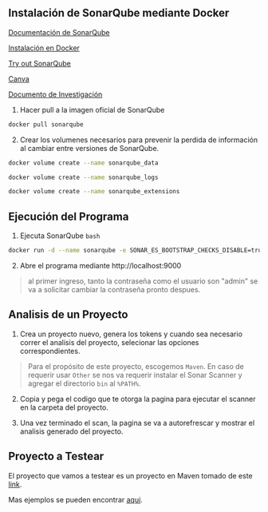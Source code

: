 ## Instalación de SonarQube mediante Docker
[Documentación de SonarQube](https://docs.sonarqube.org/latest/)

[Instalación en Docker](https://docs.sonarqube.org/latest/setup-and-upgrade/install-the-server/)

[Try out SonarQube](https://docs.sonarqube.org/latest/try-out-sonarqube/)

[Canva](https://www.canva.com/design/DAFiQfAuAaE/SeY2wN9OFpFFHjxaCJB1nw/view?utm_content=DAFiQfAuAaE&utm_campaign=designshare&utm_medium=link&utm_source=publishsharelink)

[Documento de Investigación](https://github.com/ManuelRiosRomero/Presentacion-SonarQube/blob/main/Investigaci%C3%B3n%20SonarQube.pdf)

1. Hacer pull a la imagen oficial de SonarQube
```bash
docker pull sonarqube
```
2. Crear los volumenes necesarios para prevenir la perdida de información al cambiar entre versiones de SonarQube.
```bash
docker volume create --name sonarqube_data
```
```bash
docker volume create --name sonarqube_logs
```
```bash
docker volume create --name sonarqube_extensions
```

## Ejecución del Programa
1.  Ejecuta SonarQube ```bash```
```bash
docker run -d --name sonarqube -e SONAR_ES_BOOTSTRAP_CHECKS_DISABLE=true -p 9000:9000 sonarqube:latest
```
2. Abre el programa mediante http://localhost:9000
> al primer ingreso, tanto la contraseña como el usuario son "admin" se va a solicitar cambiar la contraseña pronto despues.

## Analisis de un Proyecto
1. Crea un proyecto nuevo, genera los tokens y cuando sea necesario correr el analisis del proyecto, selecionar las opciones correspondientes.
> Para el propósito de este proyecto, escogemos ```Maven```.
> En caso de requerir usar ```Other``` se nos va requerir instalar el Sonar Scanner y agregar el directorio ```bin``` al ```%PATH%```.

2. Copia y pega el codigo que te otorga la pagina para ejecutar el scanner en la carpeta del proyecto.

3. Una vez terminado el scan, la pagina se va a autorefrescar y mostrar el analisis generado del proyecto.

## Proyecto a Testear
El proyecto que vamos a testear es un proyecto en Maven tomado de este [link](https://github.com/SonarSource/sonar-scanning-examples/tree/master/sonarqube-scanner-maven/maven-basic).

Mas ejemplos se pueden encontrar [aqui](https://github.com/SonarSource/sonar-scanning-examples).
